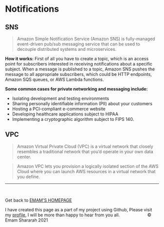 #  Notifications


## SNS

> Amazon Simple Notification Service (Amazon SNS) is fully-managed event-driven pub/sub messaging service that can be used to decouple distributed systems and microservices.

**How it works:**
First of all you have to create a topic, which is an access point for subscribers interested in receiving notifications about a specific subject. When a message is published to a topic, Amazon SNS pushes the message to all appropriate subscribers, which could be HTTP endpoints, Amazon SQS queues, or AWS Lambda functions.

**Some common cases for private networking and messaging include:**

- Isolating development and testing environments
- Sharing personally identifiable information (PII) about your customers
- Hosting a PCI-compliant e-commerce website
- Developing healthcare applications subject to HIPAA
- Implementing a cryptographic algorithm subject to FIPS 140.

## VPC

> Amazon Virtual Private Cloud (VPC) is a virtual network that closely resembles a traditional network that you’d operate in your own data center.

> Amazon VPC lets you provision a logically isolated section of the AWS Cloud where you can launch AWS resources in a virtual network that you define. 


<hr>


&nbsp; 
 
 Get back to [EMAM'S HOMEPAGE](https://emam96.github.io/reading-notes/)
 
 
 
 I have created this page as a part of my project using Github, Please visit my [profile](https://github.com/Emam96), I will be more than happy to hear from you all.      &nbsp;        &nbsp;       &nbsp;   &nbsp;&nbsp;&nbsp;&nbsp;&nbsp;&nbsp;&nbsp;&nbsp;&nbsp;&nbsp;&nbsp;&nbsp;&nbsp;&nbsp;&nbsp;      © Emam Shararah 2021